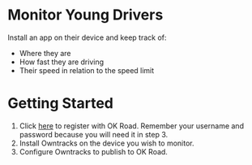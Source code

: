 # Monitor Young Drivers

Install an app on their device and keep track of:
* Where they are
* How fast they are driving
* Their speed in relation to the speed limit

# Getting Started

1. Click [here](http://192.9.176.238/register) to register with OK Road. Remember your username and password because you will need it in step 3.
1. Install Owntracks on the device you wish to monitor.
1. Configure Owntracks to publish to OK Road.

